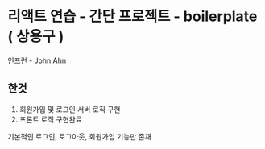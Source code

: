 # 리액트 연습 - 간단 프로젝트 - boilerplate ( 상용구 )
인프런 - John Ahn

## 한것
1. 회원가입 및 로그인 서버 로직 구현
2. 프론트 로직 구현완료

기본적인 로그인, 로그아웃, 회원가입 기능만 존재